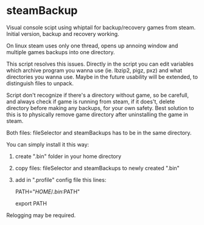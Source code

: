 # steamBackup

Visual console scipt using whiptail for backup/recovery games from steam. 
Initial version, backup and recovery working.

On linux steam uses only one thread, opens up annoing window and multiple games backups into one directory.

This script resolves this issues.
Directly in the script you can edit variables which archive program you wanna use (ie. lbzip2, pigz, pxz) and
what directories you wanna use. Maybe in the future usability will be extended, to distinguish files to unpack.

Script don't recognize if there's a directory without game, so be carefull, and always check if game is running from steam, if it does't, delete directory before making any backups, for your own safety.
Best solution to this is to physically remove game directory after uninstalling the game in steam.

Both files: fileSelector and steamBackups has to be in the same directory.

You can simply install it this way:

1. create ".bin" folder in your home directory

2. copy files: fileSelector and steamBackups to newly created ".bin"

3. add in ".profile" config file this lines:

    PATH="$HOME/.bin:$PATH"

    export PATH

Relogging may be required.
